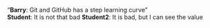“**Barry**: Git and GitHub has a step learning curve”  
**Student**: It is not that bad
**Student2**: It is bad, but I can see the value
